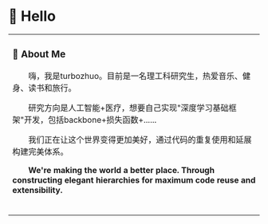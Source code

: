 
<!--
**turbozhuo/turbozhuo** is a ✨ _special_ ✨ repository because its `README.md` (this file) appears on your GitHub profile.

Here are some ideas to get you started:

- 🔭 I’m currently working on ...
- 🌱 I’m currently learning ...
- 👯 I’m looking to collaborate on ...
- 🤔 I’m looking for help with ...
- 💬 Ask me about ...
- 📫 How to reach me: ...
- 😄 Pronouns: ...
- ⚡ Fun fact: ...
-->
</div>

#  🙋 Hello

<table>
  
<tr><td>

### 🤺 About Me

<p>&emsp;&emsp;嗨，我是turbozhuo。目前是一名理工科研究生，热爱音乐、健身、读书和旅行。</p>
<p>&emsp;&emsp;研究方向是人工智能+医疗，想要自己实现"深度学习基础框架"开发，包括backbone+损失函数+......</p>
<p>&emsp;&emsp;我们正在让这个世界变得更加美好，通过代码的重复使用和延展构建完美体系。</p>
<p>&emsp;&emsp;<strong>We're making the world a better place. Through constructing elegant hierarchies for maximum code reuse and extensibility.</strong></p>


  <!-- for beauty 留个空行好看点 -->
  <div>&nbsp;</div>

</td></tr>
